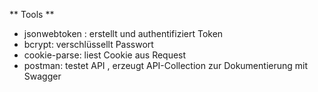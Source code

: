 ** Tools **
- jsonwebtoken : erstellt und authentifiziert Token
- bcrypt: verschlüssellt Passwort
- cookie-parse: liest Cookie aus Request 
- postman: testet API , erzeugt API-Collection zur Dokumentierung mit Swagger 


